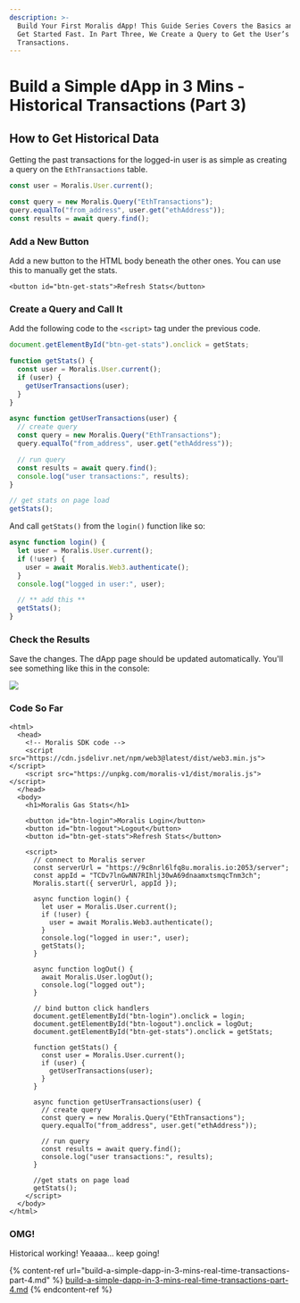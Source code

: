 ```yaml
---
description: >-
  Build Your First Moralis dApp! This Guide Series Covers the Basics and How to
  Get Started Fast. In Part Three, We Create a Query to Get the User’s Past
  Transactions.
---
```


# Build a Simple dApp in 3 Mins - Historical Transactions (Part 3)

## How to Get Historical Data

Getting the past transactions for the logged-in user is as simple as creating a query on the `EthTransactions` table.

```javascript
const user = Moralis.User.current();

const query = new Moralis.Query("EthTransactions");
query.equalTo("from_address", user.get("ethAddress"));
const results = await query.find();
```

### Add a New Button

Add a new button to the HTML body beneath the other ones. You can use this to manually get the stats.

```markup
<button id="btn-get-stats">Refresh Stats</button>
```

### Create a Query and Call It

Add the following code to the `<script>` tag under the previous code.

```javascript
document.getElementById("btn-get-stats").onclick = getStats;

function getStats() {
  const user = Moralis.User.current();
  if (user) {
    getUserTransactions(user);
  }
}

async function getUserTransactions(user) {
  // create query
  const query = new Moralis.Query("EthTransactions");
  query.equalTo("from_address", user.get("ethAddress"));

  // run query
  const results = await query.find();
  console.log("user transactions:", results);
}

// get stats on page load
getStats();
```

And call `getStats()` from the `login()` function like so:

```javascript
async function login() {
  let user = Moralis.User.current();
  if (!user) {
    user = await Moralis.Web3.authenticate();
  }
  console.log("logged in user:", user);

  // ** add this **
  getStats();
}
```

### Check the Results

Save the changes. The dApp page should be updated automatically. You'll see something like this in the console:

![](../.gitbook/assets/SimpleDapp_getTransResults.PNG)

### Code So Far

```markup
<html>
  <head>
    <!-- Moralis SDK code -->
    <script src="https://cdn.jsdelivr.net/npm/web3@latest/dist/web3.min.js"></script>
    <script src="https://unpkg.com/moralis-v1/dist/moralis.js"></script>
  </head>
  <body>
    <h1>Moralis Gas Stats</h1>

    <button id="btn-login">Moralis Login</button>
    <button id="btn-logout">Logout</button>
    <button id="btn-get-stats">Refresh Stats</button>

    <script>
      // connect to Moralis server
      const serverUrl = "https://9c8nrl6lfq8u.moralis.io:2053/server";
      const appId = "TCDv7lnGwNN7RIhlj30wA69dnaamxtsmqcTnm3ch";
      Moralis.start({ serverUrl, appId });

      async function login() {
        let user = Moralis.User.current();
        if (!user) {
          user = await Moralis.Web3.authenticate();
        }
        console.log("logged in user:", user);
        getStats();
      }

      async function logOut() {
        await Moralis.User.logOut();
        console.log("logged out");
      }

      // bind button click handlers
      document.getElementById("btn-login").onclick = login;
      document.getElementById("btn-logout").onclick = logOut;
      document.getElementById("btn-get-stats").onclick = getStats;

      function getStats() {
        const user = Moralis.User.current();
        if (user) {
          getUserTransactions(user);
        }
      }

      async function getUserTransactions(user) {
        // create query
        const query = new Moralis.Query("EthTransactions");
        query.equalTo("from_address", user.get("ethAddress"));

        // run query
        const results = await query.find();
        console.log("user transactions:", results);
      }

      //get stats on page load
      getStats();
    </script>
  </body>
</html>
```

### OMG!

Historical working! Yeaaaa... keep going!

{% content-ref url="build-a-simple-dapp-in-3-mins-real-time-transactions-part-4.md" %}
[build-a-simple-dapp-in-3-mins-real-time-transactions-part-4.md](build-a-simple-dapp-in-3-mins-real-time-transactions-part-4.md)
{% endcontent-ref %}
